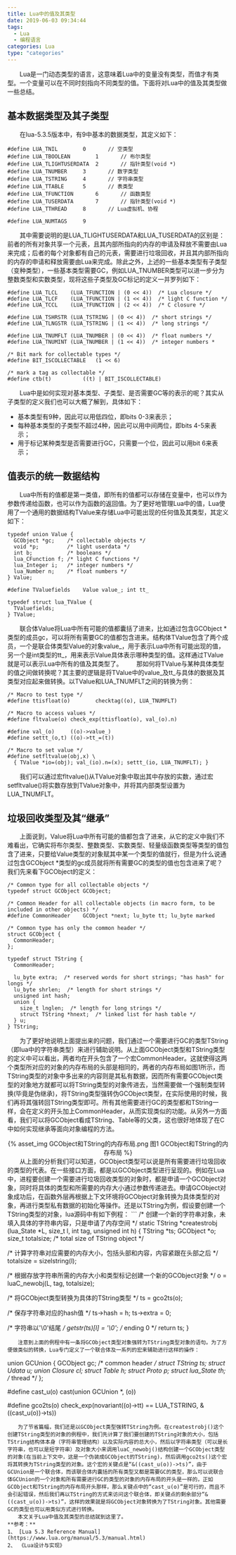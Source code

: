 ```yaml
---
title: Lua中的值及其类型
date: 2019-06-03 09:34:44
tags:
  - Lua
  - 编程语言
categories: Lua
type: "categories"
---
```


　　Lua是一门动态类型的语言，这意味着Lua中的变量没有类型，而值才有类型。一个变量可以在不同时刻指向不同类型的值。下面将对Lua中的值及其类型做一些总结。<!-- more -->
## 基本数据类型及其子类型
　　在lua-5.3.5版本中，有9中基本的数据类型，其定义如下：
```
#define LUA_TNIL		0		// 空类型
#define LUA_TBOOLEAN		1		// 布尔类型
#define LUA_TLIGHTUSERDATA	2		// 指针类型(void *)
#define LUA_TNUMBER		3		// 数字类型
#define LUA_TSTRING		4		// 字符串类型
#define LUA_TTABLE		5		// 表类型
#define LUA_TFUNCTION		6		// 函数类型
#define LUA_TUSERDATA		7		// 指针类型(void *)
#define LUA_TTHREAD		8		// Lua虚拟机、协程

#define LUA_NUMTAGS		9
```
　　其中需要说明的是LUA_TLIGHTUSERDATA和LUA_TUSERDATA的区别是：前者的所有对象共享一个元表，且其内部所指向的内存的申请及释放不需要由Lua来完成；后者的每个对象都有自己的元表，需要进行垃圾回收，并且其内部所指向的内存的申请和释放需要由Lua来完成。除此之外，上述的一些基本类型有子类型（变种类型），一些基本类型需要GC，例如LUA_TNUMBER类型可以进一步分为整数类型和实数类型，现将这些子类型及GC标记的定义一并罗列如下：
```
#define LUA_TLCL	(LUA_TFUNCTION | (0 << 4))  /* Lua closure */
#define LUA_TLCF	(LUA_TFUNCTION | (1 << 4))  /* light C function */
#define LUA_TCCL	(LUA_TFUNCTION | (2 << 4))  /* C closure */

#define LUA_TSHRSTR	(LUA_TSTRING | (0 << 4))  /* short strings */
#define LUA_TLNGSTR	(LUA_TSTRING | (1 << 4))  /* long strings */

#define LUA_TNUMFLT	(LUA_TNUMBER | (0 << 4))  /* float numbers */
#define LUA_TNUMINT	(LUA_TNUMBER | (1 << 4))  /* integer numbers *

/* Bit mark for collectable types */
#define BIT_ISCOLLECTABLE	(1 << 6)

/* mark a tag as collectable */
#define ctb(t)			((t) | BIT_ISCOLLECTABLE)
```
　　Lua中是如何实现对基本类型、子类型、是否需要GC等的表示的呢？其实从子类型的定义我们也可以大概了解到，具体如下：
  - 基本类型有9种，因此可以用低四位，即bits 0-3来表示；
  - 每种基本类型的子类型不超过4种，因此可以用中间两位，即bits 4-5来表示；
  - 用于标记某种类型是否需要进行GC，只需要一个位，因此可以用bit 6来表示；

## 值表示的统一数据结构
　　Lua中所有的值都是第一类值，即所有的值都可以存储在变量中，也可以作为参数传递给函数，也可以作为函数的返回值。为了更好地管理Lua中的值，Lua使用了一个通用的数据结构TValue来存储Lua中可能出现的任何值及其类型，其定义如下：
```
typedef union Value {
  GCObject *gc;    /* collectable objects */
  void *p;         /* light userdata */
  int b;           /* booleans */
  lua_CFunction f; /* light C functions */
  lua_Integer i;   /* integer numbers */
  lua_Number n;    /* float numbers */
} Value;

#define TValuefields	Value value_; int tt_

typedef struct lua_TValue {
  TValuefields;
} TValue;
```
　　联合体Value将Lua中所有可能的值都囊括了进来，比如通过包含GCObject *类型的成员gc，可以将所有需要GC的值都包含进来。结构体TValue包含了两个成员，一个是联合体类型Value的对象value_，用于表示Lua中所有可能出现的值，另一个是int类型的tt_，用来表示Value具体表示哪种类型的值。这样通过TValue就是可以表示Lua中所有的值及其类型了。
　　那如何将TValue与某种具体类型的值之间做转换呢？其主要的逻辑是将TValue中的value_及tt_与具体的数据及其类型对应起来做转换。以TValue和LUA_TNUMFLT之间的转换为例：
```
/* Macro to test type */
#define ttisfloat(o)		checktag((o), LUA_TNUMFLT)

/* Macro to access values */
#define fltvalue(o)	check_exp(ttisfloat(o), val_(o).n)

#define val_(o)		((o)->value_)
#define settt_(o,t)	((o)->tt_=(t))

/* Macro to set value */
#define setfltvalue(obj,x) \
  { TValue *io=(obj); val_(io).n=(x); settt_(io, LUA_TNUMFLT); }
```
　　我们可以通过宏fltvalue()从TValue对象中取出其中存放的实数，通过宏setfltvalue()将实数存放到TValue对象中，并将其内部类型设置为LUA_TNUMFLT。
## 垃圾回收类型及其“继承”
　　上面说到，Value将Lua中所有可能的值都包含了进来，从它的定义中我们不难看出，它确实将布尔类型、整数类型、实数类型、轻量级函数类型等类型的值包含了进来，只要给Value类型的对象赋其中某一个类型的值就行，但是为什么说通过包含GCObject *类型的gc成员就将所有需要GC的类型的值也包含进来了呢？我们先来看下GCObject的定义：
```
/* Common type for all collectable objects */
typedef struct GCObject GCObject;

/* Common Header for all collectable objects (in macro form, to be included in other objects) */
#define CommonHeader	GCObject *next; lu_byte tt; lu_byte marked

/* Common type has only the common header */
struct GCObject {
  CommonHeader;
};

typedef struct TString {
  CommonHeader;		
  
  lu_byte extra;  /* reserved words for short strings; "has hash" for longs */
  lu_byte shrlen;  /* length for short strings */ 
  unsigned int hash;	
  union {
    size_t lnglen;  /* length for long strings */
    struct TString *hnext;  /* linked list for hash table */
  } u;
} TString;
```
　　为了更好地说明上面提出来的问题，我们通过一个需要进行GC的类型TString（即lua中的字符串类型）来进行辅助说明。从上面GCObject类型和TString类型的定义中可以看出，两者均在开头包含了一个宏CommonHeader。这就使得这两个类型所对应的对象的内存布局的头部是相同的，两者的内存布局如图1所示，而TString类型的对象中多出来的内容则是其私有数据，因而所有需要GCObject类型的对象地方就都可以将TString类型的对象传进去，当然需要做一个强制类型转换(毕竟是伪继承)，将TString类型强转伪GCObject类型，在实际使用的时候，我们再将其强转回TString类型即可。所有其他需要进行GC的类型都和TString一样，会在定义的开头加上CommonHeader，从而实现类似的功能。从另外一方面看，我们可以将GCObject看成TString、Table等的父类，这也很好地体现了在C中如何实现继承等面向对象编程的方法。
<div align="center"> {% asset_img GCObject和TString的内存布局.png 图1 GCObject和TString的内存布局 %} </div>
　　从上面的分析我们可以知道，GCObject类型可以说是所有需要进行垃圾回收的类型的代表。在一些接口方面，都是以GCObject类型进行呈现的。例如在Lua中，进程要创建一个需要进行垃圾回收类型的对象时，都是申请一个GCObject对象，同时将具体的类型和所需要的内存大小通过参数传递进去。申请GCObject对象成功后，在函数外层再根据上下文环境将GCObject对象转换为具体类型的对象，再进行类型私有数据的初始化等操作。还是以TString为例，假设要创建一个TString类型的对象，lua源码中有如下例程：
```
/* 创建一个新的字符串对象，未填入具体的字符串内容，只是申请了内存空间 */
static TString *createstrobj (lua_State *L, size_t l, int tag, unsigned int h) {
  TString *ts;
  GCObject *o;
  size_t totalsize;  /* total size of TString object */

  /* 计算字符串对应需要的内存大小，包括头部和内容，内容紧跟在头部之后 */
  totalsize = sizelstring(l);

  /* 根据存放字符串所需的内存大小和类型标记创建一个新的GCObject对象 */
  o = luaC_newobj(L, tag, totalsize);

  /* 将GCObject类型转换为具体的TString类型 */
  ts = gco2ts(o);

  /* 保存字符串对应的hash值 */
  ts->hash = h;
  ts->extra = 0;

  /* 字符串以'\0'结尾 */
  getstr(ts)[l] = '\0';  /* ending 0 */
  return ts;
}
```
　　注意到上面的例程中有一条将GCObject类型对象强转为TString类型对象的语句。为了方便做类似的转换，Lua专门定义了一个联合体及一系列的宏来辅助进行这样的操作：
```
union GCUnion {
  GCObject gc;  /* common header */
  struct TString ts;
  struct Udata u;
  union Closure cl;
  struct Table h;
  struct Proto p;
  struct lua_State th;  /* thread */
};

#define cast_u(o)	cast(union GCUnion *, (o))

#define gco2ts(o)  check_exp(novariant((o)->tt) == LUA_TSTRING, &((cast_u(o))->ts))
```
　　为了节省篇幅，我们还是以GCObject类型强转TString为例。在createstrobj()这个创建TString类型的对象的例程中，我们先计算了我们要创建的TString对象的大小，包括TString结构体本身（字符串管理结构）以及实际内容的总大小，然后以字符串类型（可以是长字符串，也可以是短字符串）及对象大小来调用luaC_newobj()结构创建一个GCObject类型的对象(在当前上下文中，这是一个伪装成GCObject的TString)，然后调用gco2ts()这个宏将其转换为TString类型的对象。这个宏的关键点是“&((cast_u(o))->ts)”，由于GCUnion是一个联合体，而该联合体内囊括的所有类型又都是需要GC的类型，那么可以说联合体GCUnion的一个对象和所有需要进行GC的类型的对象的内存布局的开头是一样的，正如GCObject和TString的内存布局开头那样，那么关键点中的“cast_u(o)”是可行的，而且不会引起错误，然后我们再以TString的方式来访问这个联合体，即关键点的剩余部分“&((cast_u(o))->ts)”，这样的效果就是将GCObject对象转换为了TString对象。其他需要GC的类型也可以用类似方式进行转换。
　　本文关于Lua中值及其类型的总结就到这里了。
**参考：**
1、 [Lua 5.3 Reference Manual](https://www.lua.org/manual/5.3/manual.html)
2、 《Lua设计与实现》